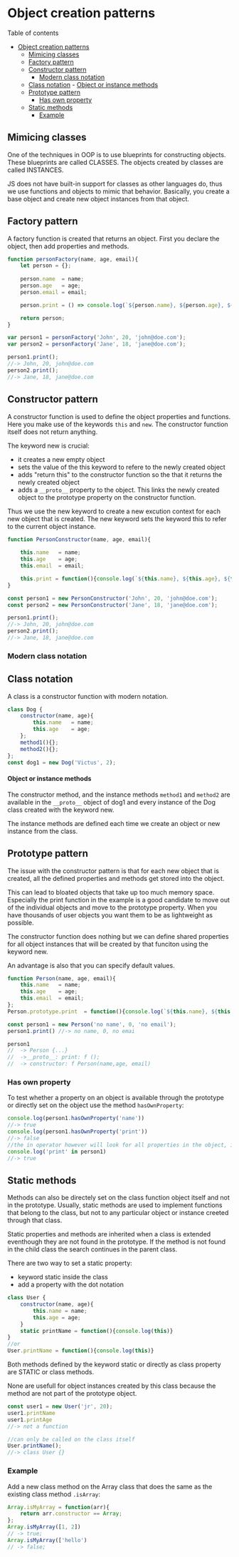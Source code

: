 # Object creation patterns
Table of contents
- [Object creation patterns](#object-creation-patterns)
	- [Mimicing classes](#mimicing-classes)
	- [Factory pattern](#factory-pattern)
	- [Constructor pattern](#constructor-pattern)
		- [Modern class notation](#modern-class-notation)
	- [Class notation](#class-notation)
			- [Object or instance methods](#object-or-instance-methods)
	- [Prototype pattern](#prototype-pattern)
		- [Has own property](#has-own-property)
	- [Static methods](#static-methods)
		- [Example](#example)

## Mimicing classes
One of the techniques in OOP is to use blueprints for constructing objects. These blueprints are called CLASSES. The objects created by classes are called INSTANCES.

JS does not have built-in support for classes as other languages do, thus we use functions and objects to mimic that behavior. Basically, you create a base object and create new object instances from that object.

## Factory pattern
A factory function is created that returns an object. First you declare the object, then add properties and methods.
```js
function personFactory(name, age, email){
	let person = {};
	
	person.name  = name;
	person.age	 = age;
	person.email = email;

	person.print = () => console.log(`${person.name}, ${person.age}, ${person.email}`)

	return person;	
}

var person1 = personFactory('John', 20, 'john@doe.com');
var person2 = personFactory('Jane', 18, 'jane@doe.com');

person1.print();		
//-> John, 20, john@doe.com
person2.print();		
//-> Jane, 18, jane@doe.com
```

## Constructor pattern
A constructor function is used to define the object properties and functions. Here you make use of the keywords `this` and `new`. The constructor function itself does not return anything. 

The keyword new is crucial:
- it creates a new empty object
- sets the value of the this keyword to refere to the newly created object
- adds "return this" to the constructor function so the that it  returns the newly created object
- adds a `__proto__` property to the object. This links the newly created object to the prototype property on the constructor function.

Thus we use the new keyword to create a new excution context for each new object that is created. The new keyword sets the keyword this to refer to the current object instance.
```js
function PersonConstructor(name, age, email){
	
	this.name	= name;
	this.age 	= age;
	this.email  = email;

	this.print = function(){console.log(`${this.name}, ${this.age}, ${this.email}`)}
}

const person1 = new PersonConstructor('John', 20, 'john@doe.com');
const person2 = new PersonConstructor('Jane', 18, 'jane@doe.com');

person1.print();	
//-> John, 20, john@doe.com
person2.print();
//-> Jane, 18, jane@doe.com
```
### Modern class notation
## Class notation
A class is a constructor function with modern notation.
```js
class Dog {
	constructor(name, age){
		this.name 	= name;
		this.age	= age;
	};
	method1(){};
	method2(){};
};
const dog1 = new Dog('Victus', 2);
```
#### Object or instance methods
The constructor method, and the instance methods `method1` and `method2` are available in the `__proto__` object of dog1 and every instance of the Dog class created with the keyword new.

The instance methods are defined each time we create an object or new instance from the class.

## Prototype pattern
The issue with the constructor pattern is that for each new object that is created, all the defined properties and methods get stored into the object.

This can lead to bloated objects that take up too much memory space. Especially the print function in the example is a good candidate to move out of the individual objects and move to the prototype property. When you have thousands of user objects you want them to be as lightweight as possible.

The constructor function does nothing but we can define shared properties for all object instances that will be created by that funciton using the keyword new.

An advantage is also that you can specify default values.
```js
function Person(name, age, email){
	this.name	= name;
	this.age 	= age;
	this.email  = email;
};
Person.prototype.print	= function(){console.log(`${this.name}, ${this.age}, ${this.email}`)}

const person1 = new Person('no name', 0, 'no email');
person1.print()	//-> no name, 0, no emai

person1	
//	-> Person {...} 
//	->__proto__: print: f ();
//	-> constructor: f Person(name,age, email)
```
### Has own property
To test whether a property on an object is available through the prototype or directly set on the object use the method `hasOwnProperty`:
```js
console.log(person1.hasOwnProperty('name'))		
//-> true
console.log(person1.hasOwnProperty('print'))	
//-> false
//the in operator however will look for all properties in the object, including the prototype
console.log('print' in person1)		
//-> true
```
## Static methods
Methods can also be directely set on the class function object itself and not in the prototype. Usually, static methods are used to implement functions that belong to the class, but not to any particular object or instance creeted through that class.

Static properties and methods are inherited when a class is extended eventhough they are not found in the prototype. If the method is not found in the child class the search continues in the parent class.

There are two way to set a static property:
- keyword static inside the class
- add a property with the dot notation
```js
class User {
	constructor(name, age){
		this.name = name;
		this.age = age;
	}
	static printName = function(){console.log(this)}
}
//or
User.printName = function(){console.log(this)}
```
Both methods defined by the keyword static or directly as class property are STATIC or class methods. 

None are usefull for object instances created by this class because the method are not part of the prototype object.
```js
const user1 = new User('jr', 20);
user1.printName	
user1.printAge	
//-> not a function

//can only be called on the class itself
User.printName();
//-> class User {}
```
### Example
Add a new class method on the Array class that does the same as the existing class method `.isArray`:	
```js	
Array.isMyArray = function(arr){
	return arr.constructor == Array;
};
Array.isMyArray([1, 2])
// -> true;
Array.isMyArray(['hello') 	
// -> false;
```
